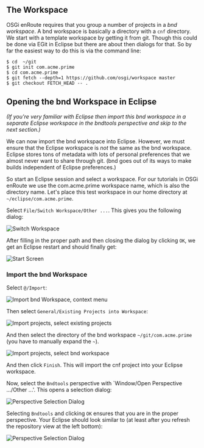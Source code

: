 ## The Workspace

OSGi enRoute requires that you group a number of projects in a _bnd workspace_. A bnd workspace is basically a directory with a `cnf` directory. We start with a template workspace by getting it from git. Though this could be done via EGit in Eclipse but there are about then dialogs for that. So by far the easiest way to do this is via the command line:

	$ cd  ~/git
	$ git init com.acme.prime
	$ cd com.acme.prime
	$ git fetch --depth=1 https://github.com/osgi/workspace master
	$ git checkout FETCH_HEAD -- .

## Opening the bnd Workspace in Eclipse

_(If you're very familiar with Eclipse then import this bnd workspace in a separate Eclipse workspace in the bndtools perspective and skip to the next section.)_	

We can now import the bnd workspace into Eclipse. However, we must ensure that the Eclipse workspace is *not* the same as the bnd workspace. Eclipse stores tons of metadata with lots of personal preferences that we almost never want to share through git. (bnd goes out of its ways to make builds independent of Eclipse preferences.) 

So start an Eclipse session and select a workspace. For our tutorials in OSGi enRoute we use the com.acme.prime workspace name, which is also the directory name. Let's place this test workspace in our home directory at `~/eclipse/com.acme.prime`.

Select `File/Switch Workspace/Other ...`. This gives you the following dialog:

![Switch Workspace](/img/qs/qs-switch-0.png)

After filling in the proper path and then closing the dialog by clicking `OK`, we get an Eclipse restart and should finally get:

![Start Screen](/img/qs/qs-switch-1.png)

### Import the bnd Workspace

Select `@/Import`:

![Import bnd Workspace, context menu](/img/qs/bnd-import-0.png)

Then select `General/Existing Projects into Workspace`:

![Import projects, select existing projects](/img/qs/bnd-import-1.png)

And then select the directory of the bnd workspace `~/git/com.acme.prime` (you have to manually expand the `~`).

![Import projects, select bnd workspace](/img/qs/bnd-import-2.png)

And then click `Finish`. This will import the cnf project into your Eclipse workspace.

Now, select the `Bndtools` perspective with `Window/Open Perspective .../Other ...'. This opens a selection dialog:

![Perspective Selection Dialog](/img/qs/workspace-bndtools-0.png)

Selecting `Bndtools` and clicking `OK` ensures that you are in the proper perspective. Your Eclipse should look similar to (at least after you refresh the repository view at the left bottom):

![Perspective Selection Dialog](/img/qs/workspace-bndtools-1.png)


